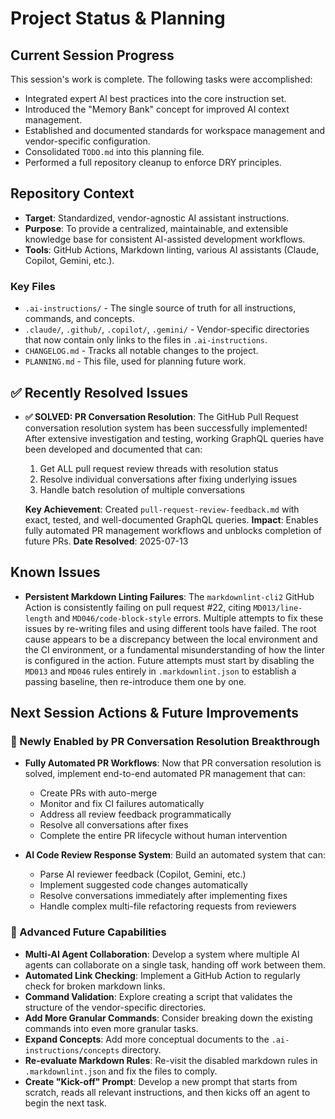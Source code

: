 # Project Status & Planning

## Current Session Progress

This session's work is complete. The following tasks were accomplished:

- Integrated expert AI best practices into the core instruction set.
- Introduced the "Memory Bank" concept for improved AI context management.
- Established and documented standards for workspace management and vendor-specific configuration.
- Consolidated `TODO.md` into this planning file.
- Performed a full repository cleanup to enforce DRY principles.

## Repository Context

- **Target**: Standardized, vendor-agnostic AI assistant instructions.
- **Purpose**: To provide a centralized, maintainable, and extensible knowledge base for consistent AI-assisted development workflows.
- **Tools**: GitHub Actions, Markdown linting, various AI assistants (Claude, Copilot, Gemini, etc.).

### Key Files

- `.ai-instructions/` - The single source of truth for all instructions, commands, and concepts.
- `.claude/`, `.github/`, `.copilot/`, `.gemini/` - Vendor-specific directories that now contain only links to the files in `.ai-instructions`.
- `CHANGELOG.md` - Tracks all notable changes to the project.
- `PLANNING.md` - This file, used for planning future work.

## ✅ Recently Resolved Issues

- **✅ SOLVED: PR Conversation Resolution**: The GitHub Pull Request conversation resolution system has been successfully implemented!
  After extensive investigation and testing, working GraphQL queries have been developed and documented that can:
  1. Get ALL pull request review threads with resolution status
  2. Resolve individual conversations after fixing underlying issues
  3. Handle batch resolution of multiple conversations

  **Key Achievement**: Created `pull-request-review-feedback.md` with exact, tested, and well-documented GraphQL queries.
  **Impact**: Enables fully automated PR management workflows and unblocks completion of future PRs.
  **Date Resolved**: 2025-07-13

## Known Issues

- **Persistent Markdown Linting Failures**: The `markdownlint-cli2` GitHub Action is consistently failing on pull request #22, citing
  `MD013/line-length` and `MD046/code-block-style` errors. Multiple attempts to fix these issues by re-writing files and using different tools have failed.
  The root cause appears to be a discrepancy between the local environment and the CI environment, or a fundamental misunderstanding of how the linter
  is configured in the action. Future attempts must start by disabling the `MD013` and `MD046` rules entirely in `.markdownlint.json` to establish a
  passing baseline, then re-introduce them one by one.

## Next Session Actions & Future Improvements

### 🚀 Newly Enabled by PR Conversation Resolution Breakthrough

- **Fully Automated PR Workflows**: Now that PR conversation resolution is solved, implement end-to-end automated PR management that can:
  - Create PRs with auto-merge
  - Monitor and fix CI failures automatically
  - Address all review feedback programmatically
  - Resolve all conversations after fixes
  - Complete the entire PR lifecycle without human intervention

- **AI Code Review Response System**: Build an automated system that can:
  - Parse AI reviewer feedback (Copilot, Gemini, etc.)
  - Implement suggested code changes automatically
  - Resolve conversations immediately after implementing fixes
  - Handle complex multi-file refactoring requests from reviewers

### 🔮 Advanced Future Capabilities

- **Multi-AI Agent Collaboration**: Develop a system where multiple AI agents can collaborate on a single task, handing off work between them.
- **Automated Link Checking**: Implement a GitHub Action to regularly check for broken markdown links.
- **Command Validation**: Explore creating a script that validates the structure of the vendor-specific directories.
- **Add More Granular Commands**: Consider breaking down the existing commands into even more granular tasks.
- **Expand Concepts**: Add more conceptual documents to the `.ai-instructions/concepts` directory.
- **Re-evaluate Markdown Rules**: Re-visit the disabled markdown rules in `.markdownlint.json` and fix the files to comply.
- **Create "Kick-off" Prompt**: Develop a new prompt that starts from scratch, reads all relevant instructions, and then kicks off an agent to begin the next task.
